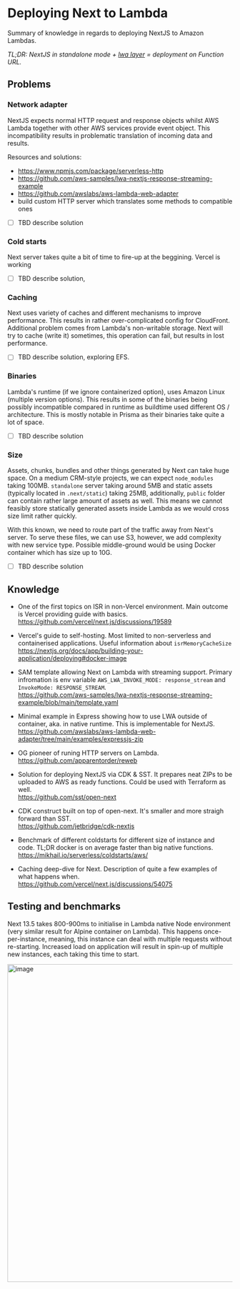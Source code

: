 # Deploying Next to Lambda
Summary of knowledge in regards to deploying NextJS to Amazon Lambdas.

_TL;DR: NextJS in standalone mode + [lwa layer](https://github.com/awslabs/aws-lambda-web-adapter) = deployment on Function URL._

## Problems

### Network adapter

NextJS expects normal HTTP request and response objects whilst AWS Lambda together with other AWS services provide event object. This incompatibility results in problematic translation of incoming data and results.

Resources and solutions:
- https://www.npmjs.com/package/serverless-http
- https://github.com/aws-samples/lwa-nextjs-response-streaming-example
- https://github.com/awslabs/aws-lambda-web-adapter
- build custom HTTP server which translates some methods to compatible ones

- [ ] TBD describe solution

### Cold starts
Next server takes quite a bit of time to fire-up at the beggining. Vercel is working 

- [ ] TBD describe solution, 

### Caching
Next uses variety of caches and different mechanisms to improve performance. This results in rather over-complicated config for CloudFront.
Additional problem comes from Lambda's non-writable storage. Next will try to cache (write it) sometimes, this operation can fail, but results in lost performance.

- [ ] TBD describe solution, exploring EFS.

### Binaries
Lambda's runtime (if we ignore containerized option), uses Amazon Linux (multiple version options). This results in some of the binaries being possibly incompatible compared in runtime as buildtime used different OS / architecture. This is mostly notable in Prisma as their binaries take quite a lot of space.

- [ ] TBD describe solution

### Size

Assets, chunks, bundles and other things generated by Next can take huge space. On a medium CRM-style projects, we can expect `node_modules` taking 100MB. `standalone` server taking around 5MB and static assets (typically located in `.next/static`) taking 25MB, additionally, `public` folder can contain rather large amount of assets as well. This means we cannot feasibly store statically generated assets inside Lambda as we would cross size limit rather quickly.

With this known, we need to route part of the traffic away from Next's server. To serve these files, we can use S3, however, we add complexity with new service type. Possible middle-ground would be using Docker container which has size up to 10G.

- [ ] TBD describe solution

## Knowledge
- One of the first topics on ISR in non-Vercel environment. Main outcome is Vercel providing guide with basics.
  <br/>
  https://github.com/vercel/next.js/discussions/19589

- Vercel's guide to self-hosting. Most limited to non-serverless and containerised applications. Useful information about `isrMemoryCacheSize`
  <br/>
  https://nextjs.org/docs/app/building-your-application/deploying#docker-image

- SAM template allowing Next on Lambda with streaming support. Primary infromation is env variable `AWS_LWA_INVOKE_MODE: response_stream` and `InvokeMode: RESPONSE_STREAM`.
  <br/>
  https://github.com/aws-samples/lwa-nextjs-response-streaming-example/blob/main/template.yaml

- Minimal example in Express showing how to use LWA outside of container, aka. in native runtime. This is implementable for NextJS.
  <br/>
  https://github.com/awslabs/aws-lambda-web-adapter/tree/main/examples/expressjs-zip

- OG pioneer of runing HTTP servers on Lambda.
  <br/>
  https://github.com/apparentorder/reweb

- Solution for deploying NextJS via CDK & SST. It prepares neat ZIPs to be uploaded to AWS as ready functions. Could be used with Terraform as well.
  <br/>
  https://github.com/sst/open-next

- CDK construct built on top of open-next. It's smaller and more straigh forward than SST.
  <br/>
  https://github.com/jetbridge/cdk-nextjs

- Benchmark of different coldstarts for different size of instance and code. TL;DR docker is on average faster than big native functions.
  <br/>
  https://mikhail.io/serverless/coldstarts/aws/

- Caching deep-dive for Next. Description of quite a few examples of what happens when.
  <br/>
  https://github.com/vercel/next.js/discussions/54075
  

## Testing and benchmarks

Next 13.5 takes 800-900ms to initialise in Lambda native Node environment (very similar result for Alpine container on Lambda). This happens once-per-instance, meaning, this instance can deal with multiple requests without re-starting. Increased load on application will result in spin-up of multiple new instances, each taking this time to start.

<img width="712" alt="image" src="https://github.com/sladg/doc-next-lambda/assets/26263265/cc2d494e-8bad-4679-a500-5690e411f454">

